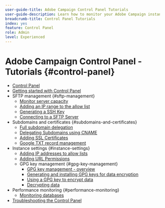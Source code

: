 ```yaml
---
user-guide-title: Adobe Campaign Control Panel Tutorials
user-guide-description: Learn how to monitor your Adobe Campaign instances' key assets and perform administrative tasks in Control Panel.
breadcrumb-title: Control Panel Tutorials
index: yes
feature: Control Panel
role: Admin
level: Experienced
---
```


# Adobe Campaign Control Panel - Tutorials {#control-panel}

+ [Control Panel](/help/control-panel-tutorials/control-panel-overview.md)
+ [Getting started with Control Panel](/help/control-panel-tutorials/getting-started-with-control-panel.md)
+ SFTP management {#sftp-management}
    + [Monitor server capacity](/help/control-panel-tutorials/sftp-management/monitor-server-capacity.md)
    + [Adding an IP range to the allow list](/help/control-panel-tutorials/sftp-management/adding-ip-range-to-allow-list.md)
    + [Generating a SSH Key](/help/control-panel-tutorials/sftp-management/generate-ssh-key.md)  
    + [Connecting to a SFTP Server](/help/control-panel-tutorials/sftp-management/connect-to-sftp-server.md)
+ Subdomains and certificates {#subdomains-and-certificates}
    + [Full subdomain delegation](/help/control-panel-tutorials/subdomains-and-certificates/subdomain-delegation.md)
    + [Delegating Subdomains using CNAME](/help/control-panel-tutorials/subdomains-and-certificates/delegating-subdomains-using-cname.md)
    + [Adding SSL Certificates](/help/control-panel-tutorials/subdomains-and-certificates/adding-ssl-certificates.md)
    + [Google TXT record management](/help/control-panel-tutorials/subdomains-and-certificates/google-txt-record-management.md)
+ Instance settings {#instance-settings}
    + [Adding IP addresses to allow lists](/help/control-panel-tutorials/instance-settings/ip-allow-listing.md)
    + [Adding URL Permissions](/help/control-panel-tutorials/instance-settings/adding-url-permissions.md)
    + GPG key management {#gpg-key-management}
      + [GPG key management - overview](/help/control-panel-tutorials/instance-settings/gpg-key-management/gpg-key-management-overview.md)
      + [Generating and installing GPG keys for data encryption](/help/control-panel-tutorials/instance-settings/gpg-key-management/generating-and-installing-gpg-keys-for-data-encryption.md)
      + [Using a GPG key to encrypt data](/help/control-panel-tutorials/instance-settings/gpg-key-management/using-a-gpg-key-to-encrypt-data.md)
      + [Decrypting data](/help/control-panel-tutorials/instance-settings/gpg-key-management/decrypting-data.md)
+ Performance monitoring {#performance-monitoring}
    + [Monitoring databases](/help/control-panel-tutorials/performance-monitoring/monitoring-databases.md)
+ [Troubleshooting the Control Panel](/help/control-panel-tutorials/trouble-shooting.md)
